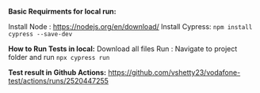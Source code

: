 **Basic Requirments for local run:**

Install Node :  https://nodejs.org/en/download/
Install Cypress: `npm install cypress --save-dev`

**How to Run Tests in local:**
Download all files
Run : Navigate to project folder and run `npx cypress run`

**Test result in Github Actions:**
https://github.com/vshetty23/vodafone-test/actions/runs/2520447255
